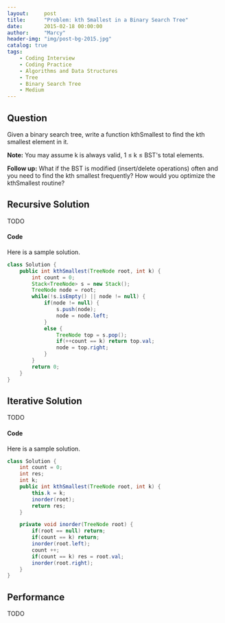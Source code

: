 ```yaml
---
layout:     post
title:      "Problem: kth Smallest in a Binary Search Tree"
date:       2015-02-18 00:00:00
author:     "Marcy"
header-img: "img/post-bg-2015.jpg"
catalog: true
tags:
    - Coding Interview
    - Coding Practice
    - Algorithms and Data Structures
    - Tree
    - Binary Search Tree
    - Medium
---
```


## Question

Given a binary search tree, write a function kthSmallest to find the kth smallest element in it.

**Note:**
You may assume k is always valid, 1 ≤ k ≤ BST's total elements.

**Follow up:**
What if the BST is modified (insert/delete operations) often and you need to find the kth smallest frequently? How would you optimize the kthSmallest routine?

## Recursive Solution

TODO

#### Code

Here is a sample solution.

```java
class Solution {
    public int kthSmallest(TreeNode root, int k) {
        int count = 0;
        Stack<TreeNode> s = new Stack();
        TreeNode node = root;
        while(!s.isEmpty() || node != null) {
            if(node != null) {
                s.push(node);
                node = node.left;
            }
            else {
                TreeNode top = s.pop();
                if(++count == k) return top.val;
                node = top.right;
            }
        }
        return 0;
    }
}
```

## Iterative Solution

TODO

#### Code

Here is a sample solution.

```java
class Solution {
    int count = 0;
    int res;
    int k;
    public int kthSmallest(TreeNode root, int k) {
        this.k = k;
        inorder(root);
        return res;
    }

    private void inorder(TreeNode root) {
        if(root == null) return;
        if(count == k) return;
        inorder(root.left);
        count ++;
        if(count == k) res = root.val;
        inorder(root.right);
    }
}
```

## Performance
TODO
